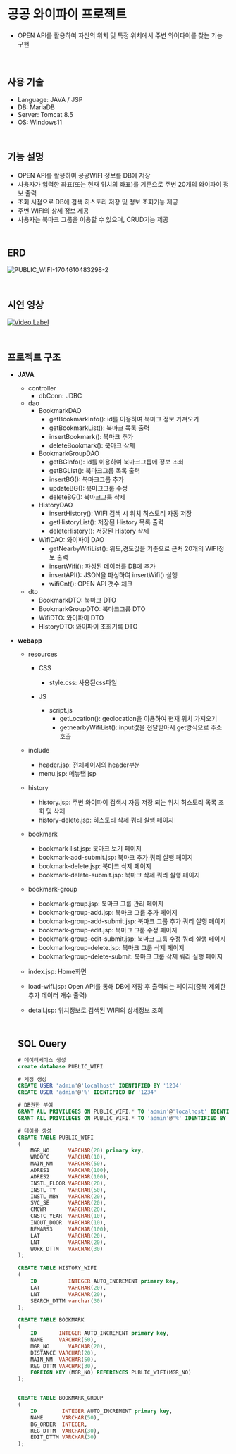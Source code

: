 # 공공 와이파이 프로젝트

- OPEN API를 활용하여 자신의 위치 및 특정 위치에서 주변 와이파이를 찾는 기능 구현
<br>

## 사용 기술

- Language: JAVA / JSP
- DB: MariaDB
- Server: Tomcat 8.5
- OS: Windows11

## <br>기능 설명

- OPEN API를 활용하여 공공WIFI 정보를 DB에 저장
- 사용자가 입력한 좌표(또는 현재 위치의 좌표)를 기준으로 주변 20개의 와이파이 정보 출력
- 조회 시점으로 DB에 검색 히스토리 저장 및 정보 조회기능 제공
- 주변 WIFI의 상세 정보 제공
- 사용자는 북마크 그룹을 이용할 수 있으며, CRUD기능 제공

## <br>ERD
![PUBLIC_WIFI-1704610483298-2](https://github.com/uije91/Public_Wifi/assets/131138445/b7a5ef9f-3496-4751-90b8-2232336fdfb7)


## <br>시연 영상
[![Video Label](http://img.youtube.com/vi/87FVzyhuf4E/0.jpg)](https://youtu.be/87FVzyhuf4E)

## <br>프로젝트 구조
- **JAVA**
  - controller
    - dbConn: JDBC
  - dao
    - BookmarkDAO
      - getBookmarkInfo(): id를 이용하여 북마크 정보 가져오기
      - getBookmarkList(): 북마크 목록 출력
      - insertBookmark(): 북마크 추가
      - deleteBookmark(): 북마크 삭제
    - BookmarkGroupDAO
      - getBGInfo(): id를 이용하여 북마크그룹에 정보 조회
      - getBGList(): 북마크그룹 목록 출력
      - insertBG(): 북마크그룹 추가
      - updateBG(): 북마크그룹 수정
      - deleteBG(): 북마크그룹 삭제
    - HistoryDAO
      - insertHistory(): WIFI 검색 시 위치 히스토리 자동 저장
      - getHistoryList(): 저장된 History 목록 출력
      - deleteHistory(): 저장된 History 삭제
    - WifiDAO: 와이파이 DAO
      - getNearbyWifiList(): 위도,경도값을 기준으로 근처 20개의 WIFI정보 출력
      - insertWifi(): 파싱된 데이터를 DB에 추가
      - insertAPI(): JSON을 파싱하여 insertWifi() 실행
      - wifiCnt(): OPEN API 갯수 체크
  - dto
    - BookmarkDTO: 북마크 DTO
    - BookmarkGroupDTO: 북마크그룹 DTO
    - WifiDTO: 와이파이 DTO
    - HistoryDTO: 와이파이 조회기록 DTO
- **webapp**
  - resources
    - CSS
      - style.css: 사용된css파일

    - JS
      - script.js
        - getLocation(): geolocation을 이용하여 현재 위치 가져오기
        - getnearbyWifiList(): input값을 전달받아서 get방식으로 주소 호출

  - include
    - header.jsp: 전체페이지의 header부분
    - menu.jsp: 메뉴탭 jsp

  - history
    - history.jsp: 주변 와이파이 검색시 자동 저장 되는 위치 히스토리 목록 조회 및 삭제
    - history-delete.jsp: 히스토리 삭제 쿼리 실행 페이지
  - bookmark
    - bookmark-list.jsp: 북마크 보기 페이지
    - bookmark-add-submit.jsp: 북마크 추가 쿼리 실행 페이지
    - bookmark-delete.jsp: 북마크 삭제 페이지
    - bookmark-delete-submit.jsp: 북마크 삭제 쿼리 실행 페이지
  - bookmark-group
    - bookmark-group.jsp: 북마크 그룹 관리 페이지
    - bookmark-group-add.jsp: 북마크 그룹 추가 페이지
    - bookmark-group-add-submit.jsp: 북마크 그룹 추가 쿼리 실행 페이지
    - bookmark-group-edit.jsp: 북마크 그룹 수정 페이지
    - bookmark-group-edit-submit.jsp: 북마크 그룹 수정 쿼리 실행 페이지
    - bookmark-group-delete.jsp: 북마크 그룹 삭제 페이지
    - bookmark-group-delete-submit: 북마크 그룹 삭제 쿼리 실행 페이지
  - index.jsp: Home화면
  - load-wifi.jsp: Open API를 통해 DB에 저장 후 출력되는 페이지(중복 제외한 추가 데이터 개수 출력)
  - detail.jsp: 위치정보로 검색된 WIFI의 상세정보 조회
 
  ## <br>SQL Query
  ```sql
  # 데이터베이스 생성
  create database PUBLIC_WIFI

  # 계정 생성
  CREATE USER 'admin'@'localhost' IDENTIFIED BY '1234'
  CREATE USER 'admin'@'%' IDENTIFIED BY '1234'

  # DB권한 부여
  GRANT ALL PRIVILEGES ON PUBLIC_WIFI.* TO 'admin'@'localhost' IDENTIFIED BY '1234'
  GRANT ALL PRIVILEGES ON PUBLIC_WIFI.* TO 'admin'@'%' IDENTIFIED BY '1234'

  # 테이블 생성
  CREATE TABLE PUBLIC_WIFI
  (
      MGR_NO      VARCHAR(20) primary key,
      WRDOFC      VARCHAR(10),
      MAIN_NM     VARCHAR(50),
      ADRES1      VARCHAR(100),
      ADRES2      VARCHAR(100),
      INSTL_FLOOR VARCHAR(20),
      INSTL_TY    VARCHAR(50),
      INSTL_MBY   VARCHAR(20),
      SVC_SE      VARCHAR(20),
      CMCWR       VARCHAR(20),
      CNSTC_YEAR  VARCHAR(10),
      INOUT_DOOR  VARCHAR(10),
      REMARS3     VARCHAR(100),
      LAT         VARCHAR(20),
      LNT         VARCHAR(20),
      WORK_DTTM   VARCHAR(30)
  );
  
  CREATE TABLE HISTORY_WIFI
  (
      ID          INTEGER AUTO_INCREMENT primary key,
      LAT         VARCHAR(20),
      LNT         VARCHAR(20),
      SEARCH_DTTM varchar(30)
  );
  
  CREATE TABLE BOOKMARK
  (
      ID       INTEGER AUTO_INCREMENT primary key,
      NAME     VARCHAR(50),
      MGR_NO      VARCHAR(20),
      DISTANCE VARCHAR(20),
      MAIN_NM  VARCHAR(50),
      REG_DTTM VARCHAR(30),
      FOREIGN KEY (MGR_NO) REFERENCES PUBLIC_WIFI(MGR_NO)
  );
  
  
  CREATE TABLE BOOKMARK_GROUP
  (
      ID        INTEGER AUTO_INCREMENT primary key,
      NAME      VARCHAR(50),
      BG_ORDER  INTEGER,
      REG_DTTM  VARCHAR(30),
      EDIT_DTTM VARCHAR(30)
  );
  ```
